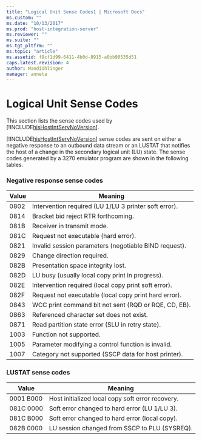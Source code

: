 ```yaml
---
title: "Logical Unit Sense Codes1 | Microsoft Docs"
ms.custom: ""
ms.date: "10/13/2017"
ms.prod: "host-integration-server"
ms.reviewer: ""
ms.suite: ""
ms.tgt_pltfrm: ""
ms.topic: "article"
ms.assetid: f9cf1d99-6411-4b0d-8915-a0bb90535d51
caps.latest.revision: 4
author: MandiOhlinger
manager: anneta
---
```

# Logical Unit Sense Codes
This section lists the sense codes used by [!INCLUDE[hisHostIntServNoVersion](../core/includes/hishostintservnoversion-md.md)].  
  
 [!INCLUDE[hisHostIntServNoVersion](../core/includes/hishostintservnoversion-md.md)] sense codes are sent on either a negative response to an outbound data stream or an LUSTAT that notifies the host of a change in the secondary logical unit (LU) state. The sense codes generated by a 3270 emulator program are shown in the following tables.  
  
### Negative response sense codes  
  
|Value|Meaning|  
|-----------|-------------|  
|0802|Intervention required (LU 1/LU 3 printer soft error).|  
|0814|Bracket bid reject  RTR forthcoming.|  
|081B|Receiver in transmit mode.|  
|081C|Request not executable (hard error).|  
|0821|Invalid session parameters (negotiable BIND request).|  
|0829|Change direction required.|  
|082B|Presentation space integrity lost.|  
|082D|LU busy (usually local copy print in progress).|  
|082E|Intervention required (local copy print soft error).|  
|082F|Request not executable (local copy print hard error).|  
|0843|WCC print command bit not sent (RQD or RQE, CD, EB).|  
|0863|Referenced character set does not exist.|  
|0871|Read partition state error (SLU in retry state).|  
|1003|Function not supported.|  
|1005|Parameter modifying a control function is invalid.|  
|1007|Category not supported (SSCP data for host printer).|  
  
### LUSTAT sense codes  
  
|Value|Meaning|  
|-----------|-------------|  
|0001 B000|Host initialized local copy soft error recovery.|  
|081C 0000|Soft error changed to hard error (LU 1/LU 3).|  
|081C B000|Soft error changed to hard error (local copy).|  
|082B 0000|LU session changed from SSCP to PLU (SYSREQ).|